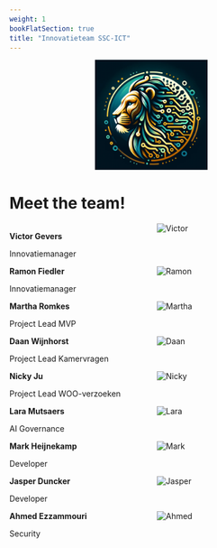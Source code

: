 ```yaml
---
weight: 1
bookFlatSection: true
title: "Innovatieteam SSC-ICT"
---
```


<p style="text-align:center;">
<img src="/LL-logo.png" alt="logo" width="200">
</p>

# Meet the team!


<div style="display: flex; gap: 20px;">

<div style="flex: 1;">
  
<strong>Victor Gevers</strong>
  
Innovatiemanager 
</div>

<div style="flex: 1;">
<img src="/GeversVictor.jpg" alt="Victor" width="200">
</div>

</div>

<div style="display: flex; gap: 20px;">

<div style="flex: 1;">
<strong>Ramon Fiedler</strong>
  
Innovatiemanager 
</div>

<div style="flex: 1;">
<img src="/FiedlerRamon.jfif" alt="Ramon" width="200">
</div>

</div>

<div style="display: flex; gap: 20px;">

<div style="flex: 1;">
<strong>Martha Romkes</strong>
  
Project Lead MVP
</div>

<div style="flex: 1;">
<img src="/RomkesMartha.jpg" alt="Martha" width="200">
</div>

</div>

<div style="display: flex; gap: 20px;">

<div style="flex: 1;">
<strong>Daan Wijnhorst</strong>
  
Project Lead Kamervragen
</div>

<div style="flex: 1;">
<img src="/WijnhorstDaan.png" alt="Daan" width="200">
</div>

</div>

<div style="display: flex; gap: 20px;">

<div style="flex: 1;">
<strong>Nicky Ju</strong>
  
Project Lead WOO-verzoeken
</div>

<div style="flex: 1;">
<img src="/JuNicky.jpg" alt="Nicky" width="200">
</div>

</div>

<div style="display: flex; gap: 20px;">

<div style="flex: 1;">
<strong>Lara Mutsaers</strong>
  
AI Governance
</div>

<div style="flex: 1;">
<img src="/MutsaersLara.jpg" alt="Lara" width="200">
</div>

</div>

<div style="display: flex; gap: 20px;">

<div style="flex: 1;">
<strong>Mark Heijnekamp</strong>
  
Developer
</div>

<div style="flex: 1;">
<img src="/HeijnekampMark.jpg" alt="Mark" width="200">
</div>

</div>

<div style="display: flex; gap: 20px;">

<div style="flex: 1;">
<strong>Jasper Duncker</strong>
  
Developer
</div>

<div style="flex: 1;">
<img src="/DunckerJasper.jfif" alt="Jasper" width="200">
</div>

</div>

<div style="display: flex; gap: 20px;">

<div style="flex: 1;">
<strong>Ahmed Ezzammouri</strong>
  
Security
</div>

<div style="flex: 1;">
<img src="/EzzamouriAhmed.jpg" alt="Ahmed" width="200">
</div>


